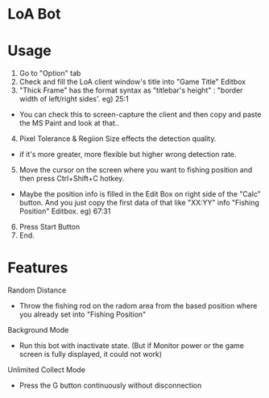 # LoA Bot

# Usage
1. Go to "Option" tab
2. Check and fill the LoA client window's title into "Game Title" Editbox
3. "Thick Frame" has the format syntax as "titlebar's height" : "border width of left/right sides'. eg) 25:1
- You can check this to screen-capture the client and then copy and paste the MS Paint and look at that..
4. Pixel Tolerance & Regiion Size effects the detection quality. 
- if it's more greater, more flexible but higher wrong detection rate.
5. Move the cursor on the screen where you want to fishing position and then press Ctrl+Shift+C hotkey.
- Maybe the position info is filled in the Edit Box on right side of the "Calc" button. And you just copy the first data of that like "XX:YY" info "Fishing Position" Editbox. eg) 67:31
6. Press Start Button
7. End.

# Features
Random Distance
- Throw the fishing rod on the radom area from the based position where you already set into "Fishing Position"

Background Mode
- Run this bot with inactivate state. (But if Monitor power or the game screen is fully displayed, it could not work)

Unlimited Collect Mode
- Press the G button continuously without disconnection
